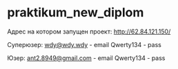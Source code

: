 # praktikum_new_diplom
Адрес на котором запущен проект: http://62.84.121.150/

Суперюзер:
wdy@wdy.wdy - email
Qwerty134 - pass

Юзер:
ant2.8949@gmail.com - email
Qwerty134 - pass